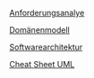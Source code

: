 
[Anforderungsanalye](Anforderungsanalye.md)

[Domänenmodell](Domänenmodellierung.md)

[Softwarearchitektur](Softwarearchitektur.md)

[Cheat Sheet UML](media/Cheat Sheet UML.pdf)




